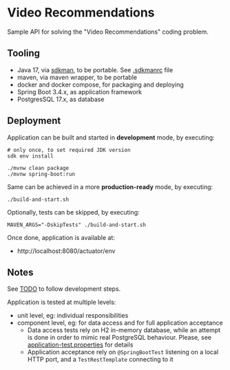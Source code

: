 # Video Recommendations

Sample API for solving the "Video Recommendations" coding problem.

## Tooling

* Java 17, via [sdkman](https://sdkman.io/), to be portable. See [.sdkmanrc](./.sdkmanrc) file
* maven, via maven wrapper, to be portable
* docker and docker compose, for packaging and deploying
* Spring Boot 3.4.x, as application framework
* PostgresSQL 17.x, as database

## Deployment

Application can be built and started in **development** mode, by executing:

```shell
# only once, to set required JDK version 
sdk env install

./mvnw clean package
./mvnw spring-boot:run
```

Same can be achieved in a more **production-ready** mode, by executing:

```shell
./build-and-start.sh
```

Optionally, tests can be skipped, by executing:

```shell
MAVEN_ARGS="-DskipTests" ./build-and-start.sh
```

Once done, application is available at:
* http://localhost:8080/actuator/env

## Notes

See [TODO](TODO.md) to follow development steps.

Application is tested at multiple levels:
* unit level, eg: individual responsibilities
* component level, eg: for data access and for full application acceptance 
  * Data access tests rely on H2 in-memory database, while an attempt is done in order to mimic real PostgreSQL behaviour. Please, see [application-test.properties](src/test/resources/application-test.properties) for details
  * Application acceptance rely on `@SpringBootTest` listening on a local HTTP port, and a `TestRestTemplate` connecting to it
